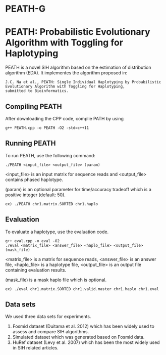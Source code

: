 # PEATH-G
# PEATH: Probabilistic Evolutionary Algorithm with Toggling for Haplotyping

PEATH is a novel SIH algorithm based on the estimation of distribution algorithm (EDA).
It implementes the algorithm proposed in:
```
J.C. Na et al., PEATH: Single Individual Haplotyping by Probabilistic Evolutionary Algorithm with Toggling for Haplotyping,
submitted to Bioinformatics.
```

## Compiling PEATH

After downloading the CPP code, complie PATH by using

```
g++ PEATH.cpp -o PEATH -O2 -std=c++11
```

## Running PEATH

To run PEATH, use the following command:

```
./PEATH <input_file> <output_file> (param)
```

<input_file> is an input matrix for sequence reads and
<output_file> contains phased haplotype.

(param) is an optional parameter for time/accuracy tradeoff which is a positive integer (default: 50).

```
ex) ./PEATH chr1.matrix.SORTED chr1.haplo
```

## Evaluation

To evaluate a haplotype, use the evaluation code.

```
g++ eval.cpp -o eval -O2
./eval <matrix_file> <answer_file> <haplo_file> <output_file> (mask_file)
```

<matrix_file> is a matrix for sequence reads,
<answer_file> is an answer file,
<haplo_file> is a haplotype file,
<output_file> is an output file containing evaluation results.

(mask_file) is a mask haplo file which is optional.

```
ex) ./eval chr1.matrix.SORTED chr1.valid.master chr1.haplo chr1.eval
```

## Data sets

We used three data sets for experiments.
1. Fosmid dataset (Duitama et al. 2012) which has been widely used to assess and compare SIH algorithms.
2. Simulated dataset which was generated based on Fosmid data.
3. HuRef dataset (Levy et al. 2007) which has been the most widely used in SIH related articles.

